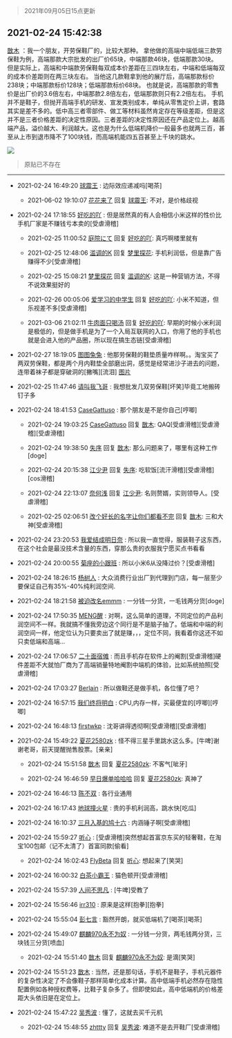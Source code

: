 > 2021年09月05日15点更新
<link rel="stylesheet" href="https://cdn.jsdelivr.net/gh/taotie6/sampleJSON@main/css/photo_show.css">


 ## 2021-02-24 15:42:38 

 [㪚木](https://www.coolapk.com/feed/25091511?shareKey=NTAxNzYyMTVmNTI5NjEzMTc3Y2E~) ：我一个朋友，开劳保鞋厂的，比较大那种。
拿他做的高端中端低端三款劳保鞋为例，高端那款大宗批发的出厂价65块，中端那款46块，低端那款30块。
但是实际上，高端和中端款劳保鞋每双成本价差距在三四块左右，中端和低端每双的成本价差距则在两三块左右。
当他这几款鞋拿到他的展厅后<!--break-->，高端那款标价238块；中端那款标价128块；低端那款标价68块。
也就是说，高端那款的零售价是出厂价的3.6倍左右，中端那款2.8倍左右，低端那款则只有2.2倍左右。
手机并不是鞋子，但抛开高端手机的研发、宣发类别成本，单纯从零售定价上讲，套路其实是差不多的。低中高三者零部件、做工等材料虽然肯定存在等级差距，但是这并不是三者价格差距的决定性原因。三者差距的决定性原因还在产品定位上。越高端产品，溢价越大、利润越大。这也是为什么低端机降价一般最多也就两三百，甚至从上市到退市降不了100块钱，而高端机能四五百甚至上千块的跳水。 

<div class="album">
<img class="img-item" src="http://image.coolapk.com/feed/2020/0606/14/1081091_34b37ebd_5623_1396@320x180.gif" />
</div>

> 原贴已不存在 

 ------- 

- 2021-02-24 16:49:20 [球震王](uid=1489788) : 边际效应递减吗[喝茶] 

    - 2021-06-02 19:10:07 [花花来了](uid=3575186) 回复 [球震王](uid=1489788): 不对，是价格歧视 

- 2021-02-24 17:18:55 [好吃的吖](uid=697428) : 但是居然真的有人会相信小米这样的性价比手机厂家是不赚钱亏本卖的[受虐滑稽] 

    - 2021-02-25 11:00:52 [庭院にて](uid=770303) 回复 [好吃的吖](uid=697428): 真巧啊楼里就有 

    - 2021-02-25 12:48:06 [滥调的K](uid=1607280) 回复 [梦里探花](uid=836750): 手机利润低，但是靠广告赚得不少[受虐滑稽] 

    - 2021-02-25 15:08:21 [梦里探花](uid=836750) 回复 [滥调的K](uid=1607280): 这是一种营销方法，不得不说效果挺好的 

    - 2021-02-26 00:05:06 [爱学习的中学生](uid=1111387) 回复 [好吃的吖](uid=697428): 小米不知道，但乐视差不多[受虐滑稽] 

    - 2021-03-06 21:02:11 [牛肉面只喝汤](uid=2746242) 回复 [好吃的吖](uid=697428): 早期的时候小米利润是极低的，但是做手机是为了一个入局互联网的入口，你用了他的手机也就是会进入他的产品圈，所以现在搞生态链[受虐滑稽] 

- 2021-02-27 18:19:05 [图图兔兔](uid=722523) : 他那劳保鞋的鞋垫质量咋样啊。。淘宝买了两双劳保鞋，都是两个月内鞋垫全部磨出洞，感觉是经常进沙子进去的问题，连带着袜子都是穿破洞的[撇嘴][流泪] [图片](http://image.coolapk.com/feed/2021/0227/18/722523_1aa6fbd1_1132_4637@2494x3325.jpeg)

- 2021-02-25 11:47:46 [请叫我飞哥](uid=2163651) : 我想批发几双劳保鞋[坏笑]毕竟工地搬砖钉子多 

- 2021-02-24 18:41:53 [CaseGattuso](uid=1275642) : 那个朋友是不是你自己[哼唧] 

    - 2021-02-24 19:03:25 [CaseGattuso](uid=1275642) 回复 [㪚木](uid=1081091): QAQ[受虐滑稽][受虐滑稽][受虐滑稽] 

    - 2021-02-24 19:38:50 [失序](uid=1009107) 回复 [㪚木](uid=1081091): 那么问题来了，哪里有这种工作[doge] 

    - 2021-02-24 20:15:38 [江少尹](uid=3524927) 回复 [失序](uid=1009107): 吃软饭[流汗滑稽][受虐滑稽][cos滑稽] 

    - 2021-02-24 22:13:07 [奈何浅](uid=1884562) 回复 [江少尹](uid=3524927): 名则赘婿，实则领导人。[受虐滑稽] 

    - 2021-02-25 02:06:51 [改个好长的名字让你们都看不完](uid=768534) 回复 [㪚木](uid=1081091): 三和大神[受虐滑稽] 

- 2021-02-24 23:20:53 [我爱结成明日奈](uid=1772977) : 所以我一直觉得，服装鞋子这东西，在这个社会是最没技术含量的东西，穿那么贵的衣服我宁愿买点书看看 

- 2021-02-24 20:00:55 [菊座的小跟班](uid=1450001) : 所以小米6从没降过价？[受虐滑稽] 

- 2021-02-24 18:26:15 [杨树人](uid=2082362) : 大众消费行业出厂到代理到门店，每一层至少要保证自己有35%-40%纯利润空间. 

- 2021-02-24 18:21:58 [被迫改名emmm](uid=3302275) : 一分钱一分货，一毛钱两分货[doge] 

- 2021-02-24 17:50:35 [MENG醒](uid=2280327) : 对啊，这么简单的道理，不同定位的产品利润空间不一样。我就搞不懂我旁边这个同行是不是脑子抽了。低端和中端的利润空间一样，他定位认为只要卖出了就是赚，，，定位不同，我看着你这还不如只卖低端和高端… 

- 2021-02-24 17:06:57 [二十面宿傩](uid=4201154) : 而且手机存在软件上的阉割[受虐滑稽]硬件差距不大就怕厂商为了高端销量特地阉割中端机的体验，比如系统拍照[受虐滑稽] 

- 2021-02-24 17:03:27 [Berlain](uid=1443908) : 所以做鞋还是做手机，各位懂了吧？ 

- 2021-02-24 16:57:15 [我们终将明白](uid=3083973) : CPU,内存一样，买最便宜的[哼唧][哼唧] 

- 2021-02-24 16:48:13 [firstwkp](uid=1185289) : 沈哥讲得透彻啊[受虐滑稽][受虐滑稽] 

- 2021-02-24 15:49:22 [夏花2580zk](uid=858641) : 怪不得三星手里跳水这么多。[牛啤]谢谢老哥，前天提醒抛售股票。[亲亲] 

    - 2021-02-24 15:51:58 [㪚木](uid=1081091) 回复 [夏花2580zk](uid=858641): 不客气[呲牙] 

    - 2021-02-24 16:46:59 [早日爆单哈哈哈](uid=2188936) 回复 [夏花2580zk](uid=858641): 真神了 

- 2021-02-24 16:46:13 [陈不双](uid=3701802) : 各行业通用 

- 2021-02-24 16:17:43 [地球撞火星](uid=4133875) : 贵的手机利润高，跳水快[吃瓜] 

- 2021-02-24 16:10:37 [三月入基的鸠十六](uid=1844000) : 内涵锤子啊[受虐滑稽] 

- 2021-02-24 15:59:27 [听心](uid=1159351) : [受虐滑稽]突然想起首富京东买的轻奢鞋，在淘宝100包邮（记不太清了）首富同款[偷看] 

    - 2021-02-24 16:02:43 [FlyBeta](uid=507156) 回复 [听心](uid=1159351): 想起来了[笑哭] 

- 2021-02-24 16:00:32 [白茶小霸王](uid=2434501) : 猫色顿开[受虐滑稽] 

- 2021-02-24 15:57:39 [人间不思凡](uid=2080265) : [牛啤]受教了 

- 2021-02-24 15:56:46 [irr310](uid=636373) : 原来是这样[抱拳][抱拳] 

- 2021-02-24 15:55:04 [彭七言](uid=2704556) : 豁然开朗，就买低端机了[喝茶][喝茶] 

- 2021-02-24 15:49:07 [麒麟970永不为奴](uid=3363987) : 一分钱一分货，两毛钱两分货，三块钱三分货[喷血] 

    - 2021-02-24 15:51:40 [㪚木](uid=1081091) 回复 [麒麟970永不为奴](uid=3363987): 是滴[笑哭] 

- 2021-02-24 15:51:23 [㪚木](uid=1081091) : 当然，还是那句话，手机不是鞋子，手机元器件的复杂性决定了不会像鞋子那样简单化成本计算。高中低端手机必然存在隐性配置例如各种授权费等，比鞋子复杂多了。但即使如此，高中低端机的价格差距大头依旧是在定位上。 

- 2021-02-24 15:47:22 [吴秀波](uid=1158063) : 懂了，这就去买千元机 

    - 2021-02-24 15:48:55 [zhttty](uid=269696) 回复 [吴秀波](uid=1158063): 难道不是去开鞋厂[受虐滑稽] 

